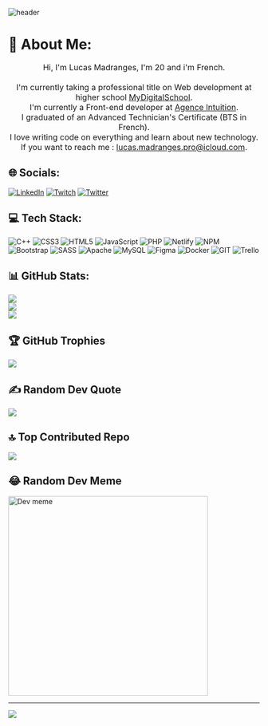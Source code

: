 <!--
<link rel="preconnect" href="https://fonts.googleapis.com">
<link rel="preconnect" href="https://fonts.gstatic.com" crossorigin>
<link href="https://fonts.googleapis.com/css2?family=Montserrat:wght@400;500;600;700&display=swap" rel="stylesheet">
<style>
    * {
        font-family: 'Montserrat', sans-serif;  
        font-weight: 600;
    }
    .gradient-purple {
        background: linear-gradient(to right, #fdeff9, #ec38bc, #7303c0, #03001e);
        -webkit-background-clip: text;
        -webkit-text-fill-color: transparent;
    }
    .gradient-pink {
        background: linear-gradient(to right, #240b36, #c31432); /* W3C, IE 10+/ Edge, Firefox 16+, Chrome 26+, Opera 12+, Safari 7+ */
        -webkit-background-clip: text;
        -webkit-text-fill-color: transparent;
    }
    .gradient-intuition {
        background: linear-gradient(to right, rgb(238, 132, 50), rgb(127, 196, 250)); 
        -webkit-background-clip: text;
        -webkit-text-fill-color: transparent;
    }    
    .gradient-mydigitalschool {
        background: linear-gradient(to right, rgb(61, 61, 60), rgb(93, 181, 195)); 
        -webkit-background-clip: text;
        -webkit-text-fill-color: transparent;
    }
</style>
-->
![header](https://capsule-render.vercel.app/api?type=waving&color=gradient&height=300&section=header&text=Lucas%20Madranges&fontSize=80&animation=fadeIn&fontAlignY=38&&descAlignY=51&descAlign=62)
# 💫 About Me:
<p align="center" style="font-size: 16px">
Hi, I'm Lucas Madranges, I'm 20 and i'm French.
<br>
<br>
I'm currently taking a professional title on Web development at higher school <a href="https://www.mydigitalschool.com">MyDigitalSchool</a>.
<br>
I'm currently a Front-end developer at <a href="http://agence-intuition.fr">Agence Intuition</a>.
<br>
I graduated of an Advanced Technician's Certificate (BTS in French).
<br>
I love writing code on everything and learn about new technology.
<br>
If you want to reach me : <a href="mailto:lucas.madranges.pro@icloud.com">lucas.madranges.pro@icloud.com</a>.
</p>

## 🌐 Socials:
[![LinkedIn](https://img.shields.io/badge/LinkedIn-%230077B5.svg?logo=linkedin&logoColor=white)](https://www.linkedin.com/in/lucas-madranges) [![Twitch](https://img.shields.io/badge/Twitch-%239146FF.svg?logo=Twitch&logoColor=white)](https://www.twitch.tv/babyluckyyy) [![Twitter](https://img.shields.io/badge/Twitter-%231DA1F2.svg?logo=Twitter&logoColor=white)](https://twitter.com/Lucas_Mdrg)

## 💻 Tech Stack:
![C++](https://img.shields.io/badge/c++-%2300599C.svg?style=for-the-badge&logo=c%2B%2B&logoColor=white) ![CSS3](https://img.shields.io/badge/css3-%231572B6.svg?style=for-the-badge&logo=css3&logoColor=white) ![HTML5](https://img.shields.io/badge/html5-%23E34F26.svg?style=for-the-badge&logo=html5&logoColor=white) ![JavaScript](https://img.shields.io/badge/javascript-%23323330.svg?style=for-the-badge&logo=javascript&logoColor=%23F7DF1E) ![PHP](https://img.shields.io/badge/php-%23777BB4.svg?style=for-the-badge&logo=php&logoColor=white) ![Netlify](https://img.shields.io/badge/netlify-%23000000.svg?style=for-the-badge&logo=netlify&logoColor=#00C7B7) ![NPM](https://img.shields.io/badge/NPM-%23CB3837.svg?style=for-the-badge&logo=npm&logoColor=white) ![Bootstrap](https://img.shields.io/badge/bootstrap-%238511FA.svg?style=for-the-badge&logo=bootstrap&logoColor=white) ![SASS](https://img.shields.io/badge/SASS-hotpink.svg?style=for-the-badge&logo=SASS&logoColor=white) ![Apache](https://img.shields.io/badge/apache-%23D42029.svg?style=for-the-badge&logo=apache&logoColor=white) ![MySQL](https://img.shields.io/badge/mysql-%2300000f.svg?style=for-the-badge&logo=mysql&logoColor=white) ![Figma](https://img.shields.io/badge/figma-%23F24E1E.svg?style=for-the-badge&logo=figma&logoColor=white) ![Docker](https://img.shields.io/badge/docker-%230db7ed.svg?style=for-the-badge&logo=docker&logoColor=white) ![GIT](https://img.shields.io/badge/Git-fc6d26?style=for-the-badge&logo=git&logoColor=white) ![Trello](https://img.shields.io/badge/Trello-%23026AA7.svg?style=for-the-badge&logo=Trello&logoColor=white)

## 📊 GitHub Stats:
![](https://github-readme-stats.vercel.app/api?username=LucasMadranges&theme=radical&hide_border=false&include_all_commits=false&count_private=false)<br/>
![](https://github-readme-streak-stats.herokuapp.com/?user=LucasMadranges&theme=radical&hide_border=false)<br/>
![](https://github-readme-stats.vercel.app/api/top-langs/?username=LucasMadranges&theme=radical&hide_border=false&include_all_commits=false&count_private=false&layout=compact)

## 🏆 GitHub Trophies
![](https://github-profile-trophy.vercel.app/?username=LucasMadranges&theme=radical&no-frame=false&no-bg=false&margin-w=4)

## ✍️ Random Dev Quote
![](https://quotes-github-readme.vercel.app/api?type=horizontal&theme=radical)

## 🔝 Top Contributed Repo
![](https://github-contributor-stats.vercel.app/api?username=LucasMadranges&limit=5&theme=radical&combine_all_yearly_contributions=true)

## 😂 Random Dev Meme
<img src='https://randommeme-five.vercel.app/' style="height: 400px;" alt="Dev meme"/>

---
[![](https://visitcount.itsvg.in/api?id=LucasMadranges&icon=1&color=0)](https://visitcount.itsvg.in)